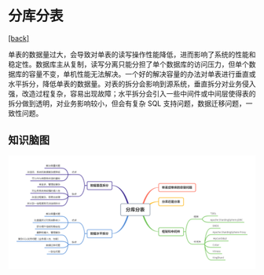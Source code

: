 # 分库分表

[[back]](../README.md)

单表的数据量过大，会导致对单表的读写操作性能降低，进而影响了系统的性能和稳定性。数据库主从复制，读写分离只能分担了单个数据库的访问压力，但单个数据库的容量不变，单机性能无法解决。一个好的解决容量的办法对单表进行垂直或水平拆分，降低单表的数据量。对表的拆分会影响到源系统，垂直拆分对业务侵入强，改造过程复杂，容易出现故障；水平拆分会引入一些中间件或中间层使得表的拆分做到透明，对业务影响较小，但会有复杂 SQL 支持问题，数据迁移问题，一致性问题。

## 知识脑图

![](./mind/6.分库分表.png)


